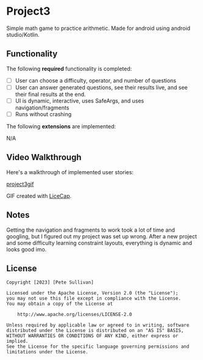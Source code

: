 # Project3

Simple math game to practice arithmetic. Made for android using android studio/Kotlin.

## Functionality 

The following **required** functionality is completed:

* [ ] User can choose a difficulty, operator, and number of questions
* [ ] User can answer generated questions, see their results live, and see their final results at the end.
* [ ] UI is dynamic, interactive, uses SafeArgs, and uses navigation/fragments
* [ ] Runs without crashing

The following **extensions** are implemented:

N/A

## Video Walkthrough

Here's a walkthrough of implemented user stories:

[project3gif](https://github.com/PeteSullivan/Project3/assets/107013174/1fdbaef9-c346-44d0-9ab9-5969878d3e03)

GIF created with [LiceCap](http://www.cockos.com/licecap/).

## Notes

Getting the navigation and fragments to work took a lot of time and googling, but I figured out
my project was set up wrong. After a new project and some difficulty learning constraint layouts, 
everything is dynamic and looks good imo.

## License

    Copyright [2023] [Pete Sullivan]

    Licensed under the Apache License, Version 2.0 (the "License");
    you may not use this file except in compliance with the License.
    You may obtain a copy of the License at

        http://www.apache.org/licenses/LICENSE-2.0

    Unless required by applicable law or agreed to in writing, software
    distributed under the License is distributed on an "AS IS" BASIS,
    WITHOUT WARRANTIES OR CONDITIONS OF ANY KIND, either express or implied.
    See the License for the specific language governing permissions and
    limitations under the License.
